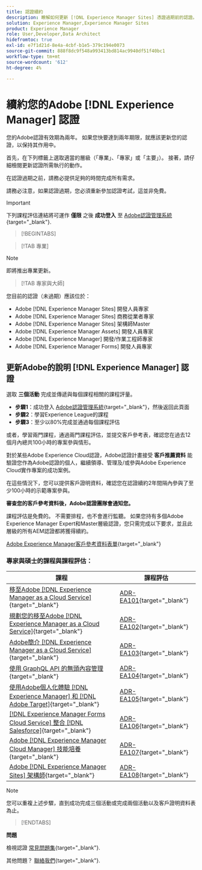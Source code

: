 ```yaml
---
title: 認證續約
description: 瞭解如何更新 [!DNL Experience Manager Sites] 憑證過期前的認證。
solution: Experience Manager,Experience Manager Sites
product: Experience Manager
role: User,Developer,Data Architect
hidefromtoc: true
exl-id: e7f1d21d-8e4a-4cbf-b1e5-379c194e0073
source-git-commit: 888f8dc9f548a993413bd814ac9940df51f40bc1
workflow-type: tm+mt
source-wordcount: '612'
ht-degree: 4%

---
```


# 續約您的Adobe [!DNL Experience Manager] 認證

您的Adobe認證有效期為兩年。 如果您快要達到兩年期限，就應該更新您的認證，以保持其作用中。

首先，在下列標籤上選取適當的層級（「專業」、「專家」或「主要」）。 接著，請仔細檢閱更新認證所需執行的動作。

在認證過期之前，請務必提供足夠的時間完成所有需求。

請務必注意，如果認證過期，您必須重新參加認證考試，這並非免費。

>[!IMPORTANT]
>
>下列課程評估連結將可運作 **僅限** 之後 **成功登入** 至 [Adobe認證管理系統](https://www.certmetrics.com/adobe){target="_blank"}.

>[!BEGINTABS]

>[!TAB 專業]

>[!NOTE]
>
>即將推出專業更新。

>[!TAB 專家與大師]

您目前的認證（未過期）應該位於：

* Adobe [!DNL Experience Manager Sites] 開發人員專家
* Adobe [!DNL Experience Manager Sites] 商務從業者專家
* Adobe [!DNL Experience Manager Sites] 架構師Master
* Adobe [!DNL Experience Manager Assets] 開發人員專家
* Adobe [!DNL Experience Manager] 開發/作業工程師專家
* Adobe [!DNL Experience Manager Forms] 開發人員專家

## 更新Adobe的說明 [!DNL Experience Manager] 認證

選取 **三個活動** 完成並傳遞與每個課程相關的課程評量。

* **步驟1**：成功登入 [Adobe認證管理系統](https://www.certmetrics.com/adobe){target="_blank"}，然後返回此頁面
* **步驟2**：學習Experience League的課程
* **步驟3**：至少以80%完成並通過每個課程評估

或者，學習兩門課程，通過兩門課程評估，並提交客戶參考表，確認您在過去12個月內總共100小時的專案參與情形。

對於某些Adobe Experience Cloud認證，Adobe認證計畫接受 **客戶推薦資料** 能驗證您作為Adobe認證的個人，繼續領導、管理及/或參與Adobe Experience Cloud實作專案的成功案例。

在這些情況下，您可以提供客戶證明資料，確認您在認證續約2年間隔內參與了至少100小時的示範專案參與。

**審查您的客戶參考資料後，Adobe認證團隊會通知您。**

課程評估是免費的。 不需要排程，也不會進行監聽。 如果您持有多個Adobe Experience Manager Expert和Master層級認證，您只需完成以下要求，並且此層級的所有AEM認證都將獲得續約。

[Adobe Experience Manager客戶參考資料表單](https://www.certmetrics.com/adobe/candidate/caveon_sso_adobe.aspx?ssoLogin=true&amp;eid=ADR-EA100){target="_blank"}

### 專家與碩士的課程與課程評估：


| 課程 | 課程評估 |
| ------- | ------- |
| [移至Adobe [!DNL Experience Manager as a Cloud Service]](https://experienceleague.adobe.com/docs/courses/using/experiencemanager-d-1-2021-1-migration.html){target="_blank"} | [ADR-EA101](https://www.certmetrics.com/adobe/candidate/caveon_sso_adobe.aspx?ssoLogin=true&amp;eid=ADR-EA101){target="_blank"} |
| [規劃您的移至Adobe [!DNL Experience Manager as a Cloud Service]](https://experienceleague.adobe.com/docs/courses/using/experiencemanager-a-1-2021-1-migration.html){target="_blank"} | [ADR-EA102](https://www.certmetrics.com/adobe/candidate/caveon_sso_adobe.aspx?ssoLogin=true&amp;eid=ADR-EA102){target="_blank"} |
| [Adobe簡介 [!DNL Experience Manager as a Cloud Service]](https://experienceleague.adobe.com/docs/experience-manager-cloud-service/content/overview/introduction.html){target="_blank"} | [ADR-EA103](https://www.certmetrics.com/adobe/candidate/caveon_sso_adobe.aspx?ssoLogin=true&amp;eid=ADR-EA103){target="_blank"} |
| [使用 GraphQL API 的無頭內容管理](https://experienceleague.adobe.com/docs/courses/using/experiencemanager-d-1-2020-1-headless.html){target="_blank"} | [ADR-EA104](https://www.certmetrics.com/adobe/candidate/caveon_sso_adobe.aspx?ssoLogin=true&amp;eid=ADR-EA104){target="_blank"} |
| [使用Adobe個人化體驗 [!DNL Experience Manager] 和 [!DNL Adobe Target]](https://experienceleague.adobe.com/docs/courses/using/experiencemanager-d-1-2020-1-personalization.html){target="_blank"} | [ADR-EA105](https://www.certmetrics.com/adobe/candidate/caveon_sso_adobe.aspx?ssoLogin=true&amp;eid=ADR-EA105){target="_blank"} |
| [ [!DNL Experience Manager Forms Cloud Service] 整合 [!DNL Salesforce]](https://experienceleague.adobe.com/docs/courses/using/experiencemanager-d-1-2021-formscs-salesforce.html){target="_blank"} | [ADR-EA106](https://www.certmetrics.com/adobe/candidate/caveon_sso_adobe.aspx?ssoLogin=true&amp;eid=ADR-EA106){target="_blank"} |
| [Adobe [!DNL Experience Manager Cloud Manager] 技能培養](https://experienceleague.adobe.com/docs/courses/using/experiencemanager-u-1-2019-1-cloudmgr-builder.html){target="_blank"} | [ADR-EA107](https://www.certmetrics.com/adobe/candidate/caveon_sso_adobe.aspx?ssoLogin=true&amp;eid=ADR-EA107){target="_blank"} |
| [Adobe [!DNL Experience Manager Sites] 架構師](https://experienceleague.adobe.com/docs/courses/using/experiencemanager-d-1-2019-1-architect.html){target="_blank"} | [ADR-EA108](https://www.certmetrics.com/adobe/candidate/caveon_sso_adobe.aspx?ssoLogin=true&amp;eid=ADR-EA108){target="_blank"} |

>[!NOTE]
>
>您可以重複上述步驟，直到成功完成三個活動或完成兩個活動以及客戶證明資料表為止。

>[!ENDTABS]

**問題**

檢視認證 [常見問題集](https://experienceleague.adobe.com/docs/certification/certification/faq.html){target="_blank"}.

其他問題？ [聯絡我們](mailto:certif@adobe.com){target="_blank"}.
